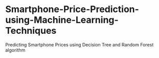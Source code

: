 # Smartphone-Price-Prediction-using-Machine-Learning-Techniques
Predicting Smartphone Prices using Decision Tree and Random Forest algorithm
